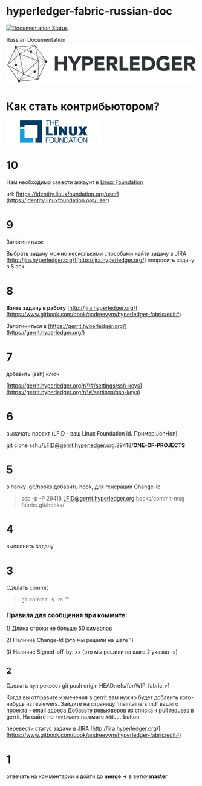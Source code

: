 # hyperledger-fabric-russian-doc

[![Documentation Status](https://readthedocs.org/projects/hyperledger-fabric-russian-doc/badge/?version=latest)](http://hyperledger-fabric-russian-doc.readthedocs.io/en/latest/?badge=latest)
 
Russian Documentation  
![](/assets/logo_hl_new.png)

# Как стать контрибьютором?

![](/assets/lflogo2016_color.png)

# 10

Нам необходимо завести аккаунт в [Linux Foundation](https://www.linuxfoundation.org/)

url: [https://identity.linuxfoundation.org/user](https://identity.linuxfoundation.org/user)

# 9

Залогиниться:

Выбрать задачу можно несколькими способами найти задачу в JIRA [http://jira.hyperledger.org/](http://jira.hyperledger.org/) попросить задачу в Slack

# 8

**Взять задачу в работу** [http://jira.hyperledger.org/](https://www.gitbook.com/book/andreevym/hyperledger-fabric/edit#)

Залогиниться в [https://gerrit.hyperledger.org/](https://gerrit.hyperledger.org/)

# 7

добавить \(ssh\) ключ

[https://gerrit.hyperledger.org/r/\\#/settings/ssh-keys](https://gerrit.hyperledger.org/r/\#/settings/ssh-keys)

# 6

выкачать проект  \(LFID - ваш Linux Foundation id. Пример:JonHon\)

git clone ssh://LFID@gerrit.hyperledger.org:29418/**ONE-OF-PROJECTS**

# 5

в папку .git/hooks добавить hook, для генерации Change-Id

> scp -p -P 29418 LFID@gerrit.hyperledger.org:hooks/commit-msg fabric/.git/hooks/

# 4

выполнить задачу

# 3

Сделать commit

> git commit -s -m ""

### Правила для сообщения при коммите:

1\) Длина строки не больше 50 символов

2\) Наличие Change-Id \(это мы решили на шаге 1\)

3\) Наличие Signed-off-by: xx \(это мы решили на шаге 2 указав -s\)

## 2

Сделать пул реквест
git push origin HEAD:refs/for/WIP_fabric_v1

Когда вы отправите изменения в gerrit вам нужно будет добавить кого-нибудь из reviewers.
Зайдите на страницу 'maintainers.md' вашего проекта - email адреса
Добавьте ревьюверов из списка к pull requses в gerrit. На сайте по `reviewers` нажмите `Add...` button

перевести статус задачи в JIRA [http://jira.hyperledger.org/](https://www.gitbook.com/book/andreevym/hyperledger-fabric/edit#)

# 1

отвечать на комментарии и дойти до **merge -&gt;** в ветку **master**



